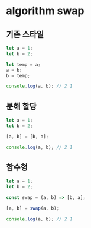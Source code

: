 # algorithm swap

## 기존 스타일

```ts
let a = 1;
let b = 2;

let temp = a;
a = b;
b = temp;

console.log(a, b); // 2 1
```

## 분해 할당

```ts
let a = 1;
let b = 2;

[a, b] = [b, a];

console.log(a, b); // 2 1
```

## 함수형

```ts
let a = 1;
let b = 2;

const swap = (a, b) => [b, a];

[a, b] = swap(a, b);

console.log(a, b); // 2 1
```
